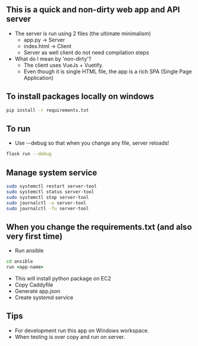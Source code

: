 
## This is a quick and non-dirty web app and API server
- The server is run using 2 files (the ultimate minimalism)
    - app.py -> Server
    - index.html -> Client
    - Server as well client do not need compilation steps
- What do I mean by 'non-dirty'?
    - The client uses VueJs + Vuetify.
    - Even though it is single HTML file, the app is a rich SPA (Single Page Application)

## To install packages locally on windows
```bash
pip install -r requirements.txt
```

## To run
- Use --debug so that when you change any file, server reloads!
```bash
flask run --debug
```

## Manage system service
```bash
sudo systemctl restart server-tool
sudo systemctl status server-tool
sudo systemctl stop server-tool
sudo journalctl -u server-tool
sudo journalctl -fu server-tool

```

## When you change the requirements.txt (and also very first time)
- Run ansible
```bat
cd ansible
run <app-name>
```
- This will install python package on EC2
- Copy Caddyfile
- Generate app.json
- Create systemd service

## Tips
- For development run this app on Windows workspace. 
- When testing is over copy and run on server.